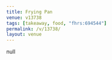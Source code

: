 ```yaml
---
title: Frying Pan
venue: v13738
tags: [takeaway, food, "fhrs:694544"]
permalink: /v/13738/
layout: venue
---
```

null